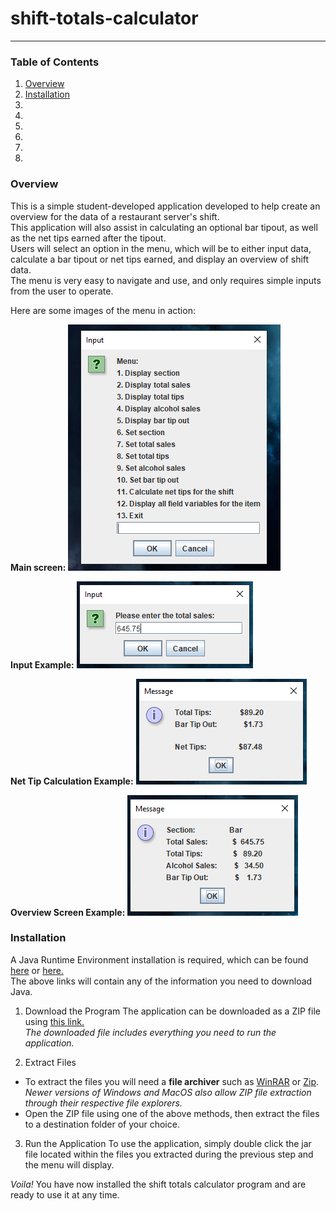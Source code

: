 # shift-totals-calculator

-----------------------------------------------------------------------------

### Table of Contents
1. [Overview](#overview)
2. [Installation](#installation)
3.
4.
5.
6.
7.
8.

### Overview
 This is a simple student-developed application developed to help create an overview for the data of a restaurant server's shift.  
 This application will also assist in calculating an optional bar tipout, as well as the net tips earned after the tipout.  
 Users will select an option in the menu, which will be to either input data, calculate a bar tipout or net tips earned, and display an overview of shift data.  
 The menu is very easy to navigate and use, and only requires simple inputs from the user to operate.  

 Here are some images of the menu in action:
 
 **Main screen:**
 ![Main screen of the menu](images/menu.PNG)
 
 **Input Example:**
 ![Inputting total sales](images/inputEx.PNG)
 
 **Net Tip Calculation Example:**
 ![Example of calculating net tips](images/netTipsEx.PNG)
 
 **Overview Screen Example:**
 ![Example of overview screen](images/overviewEx.PNG)
 
### Installation
 A Java Runtime Environment installation is required, which can be found [here](https://www.java.com/en/download) or [here.](https://www.oracle.com/java/technologies/javase-downloads.html)  
 The above links will contain any of the information you need to download Java.

 1. Download the Program
  The application can be downloaded as a ZIP file using [this link.]()  
  *The downloaded file includes everything you need to run the application.*
 
 2. Extract Files 
  * To extract the files you will need a **file archiver** such as [WinRAR](https://www.rarlab.com/download.htm) or [Zip](https://www.7-zip.org/download.html).  
  *Newer versions of Windows and MacOS also allow ZIP file extraction through their respective file explorers.*
  * Open the ZIP file using one of the above methods, then extract the files to a destination folder of your choice.
  
 3. Run the Application
  To use the application, simply double click the jar file located within the files you extracted during the previous step and the menu will display.
  
 *Voila!* You have now installed the shift totals calculator program and are ready to use it at any time.
 
 ### 
